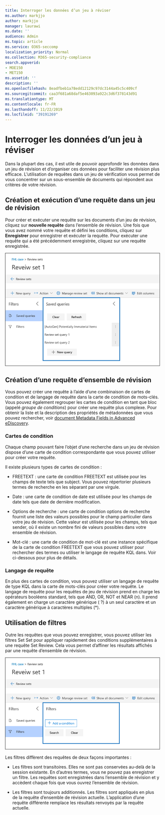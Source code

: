 ```yaml
---
title: Interroger les données d’un jeu à réviser
ms.author: markjjo
author: markjjo
manager: laurawi
ms.date: ''
audience: Admin
ms.topic: article
ms.service: O365-seccomp
localization_priority: Normal
ms.collection: M365-security-compliance
search.appverid:
- MOE150
- MET150
ms.assetid: ''
description: ''
ms.openlocfilehash: 8eadfbeb1a78edd12129c97dc3144a45c5c409cf
ms.sourcegitcommit: caa3f681a68daf5e463093a922c3d6f378143d91
ms.translationtype: MT
ms.contentlocale: fr-FR
ms.lasthandoff: 11/22/2019
ms.locfileid: "39191269"
---
```

# <a name="query-the-data-in-a-review-set"></a>Interroger les données d’un jeu à réviser

Dans la plupart des cas, il est utile de pouvoir approfondir les données dans un jeu de révision et d’organiser ces données pour faciliter une révision plus efficace. L’utilisation de requêtes dans un jeu de vérification vous permet de vous concentrer sur un sous-ensemble de documents qui répondent aux critères de votre révision.

## <a name="creating-and-running-a-query-in-a-review-set"></a>Création et exécution d’une requête dans un jeu de révision

Pour créer et exécuter une requête sur les documents d’un jeu de révision, cliquez sur **nouvelle requête** dans l’ensemble de révision. Une fois que vous avez nommé votre requête et défini les conditions, cliquez sur **Enregistrer** pour enregistrer et exécuter la requête. Pour exécuter une requête qui a été précédemment enregistrée, cliquez sur une requête enregistrée. 

![Examiner les requêtes Set](media/AeDReviewSetQueries.png)

## <a name="building-a-review-set-query"></a>Création d’une requête d’ensemble de révision

Vous pouvez créer une requête à l’aide d’une combinaison de cartes de condition et de langage de requête dans la carte de condition de mots-clés. Vous pouvez également regrouper les cartes de condition en tant que bloc (appelé *groupe de conditions*) pour créer une requête plus complexe. Pour obtenir la liste et la description des propriétés de métadonnées que vous pouvez rechercher, voir [document Metadata Fields in Advanced eDiscovery](document-metadata-fields-in-Advanced-eDiscovery.md).

### <a name="condition-cards"></a>Cartes de condition

Chaque champ pouvant faire l’objet d’une recherche dans un jeu de révision dispose d’une carte de condition correspondante que vous pouvez utiliser pour créer votre requête.

Il existe plusieurs types de cartes de condition :

- FREETEXT : une carte de condition FREETEXT est utilisée pour les champs de texte tels que subject. Vous pouvez répertorier plusieurs termes de recherche en les séparant par une virgule.

- Date : une carte de condition de date est utilisée pour les champs de date tels que date de dernière modification.

- Options de recherche : une carte de condition options de recherche fournit une liste des valeurs possibles pour le champ particulier dans votre jeu de révision. Cette valeur est utilisée pour les champs, tels que sender, où il existe un nombre fini de valeurs possibles dans votre ensemble de révision.

- Mot-clé : une carte de condition de mot-clé est une instance spécifique de la carte de condition FREETEXT que vous pouvez utiliser pour rechercher des termes ou utiliser le langage de requête KQL dans. Voir ci-dessous pour plus de détails.

### <a name="query-language"></a>Langage de requête

En plus des cartes de condition, vous pouvez utiliser un langage de requête de type KQL dans la carte de mots-clés pour créer votre requête. Le langage de requête pour les requêtes de jeu de révision prend en charge les opérateurs booléens standard, tels que AND, OR, NOT et NEAR (n). Il prend également en charge un caractère générique ( ?) à un seul caractère et un caractère générique à caractères multiples (*).

## <a name="using-filters"></a>Utilisation de filtres

Outre les requêtes que vous pouvez enregistrer, vous pouvez utiliser les filtres Set Set pour appliquer rapidement des conditions supplémentaires à une requête Set Review. Cela vous permet d’affiner les résultats affichés par une requête d’ensemble de révision. 

![Vérifier les filtres Set](media/AeDReviewSetFilters.png)

Les filtres diffèrent des requêtes de deux façons importantes :

- Les filtres sont transitoires. Elles ne sont pas conservées au-delà de la session existante. En d’autres termes, vous ne pouvez pas enregistrer un filtre. Les requêtes sont enregistrées dans l’ensemble de révision et y accèdent chaque fois que vous ouvrez l’ensemble de révision.

- Les filtres sont toujours additionnés. Les filtres sont appliqués en plus de la requête d’ensemble de révision actuelle. L’application d’une requête différente remplace les résultats renvoyés par la requête actuelle.

